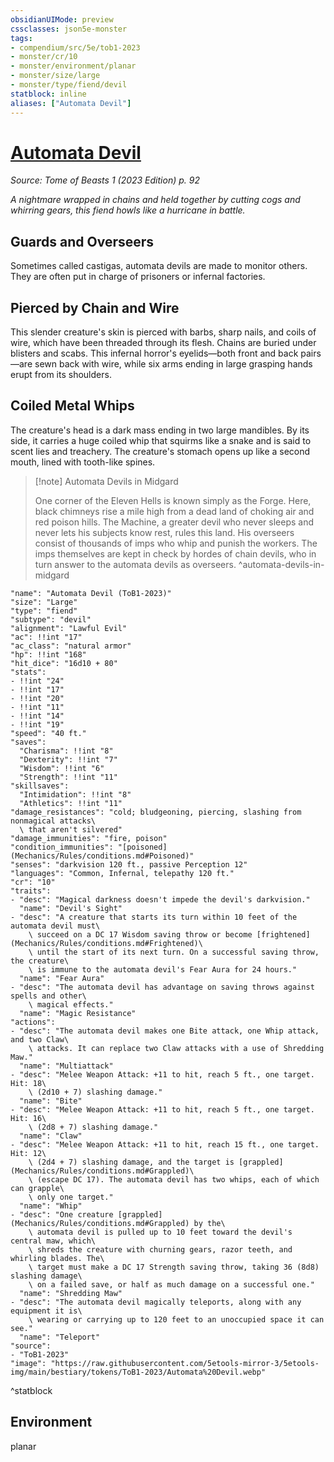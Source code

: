 ```yaml
---
obsidianUIMode: preview
cssclasses: json5e-monster
tags:
- compendium/src/5e/tob1-2023
- monster/cr/10
- monster/environment/planar
- monster/size/large
- monster/type/fiend/devil
statblock: inline
aliases: ["Automata Devil"]
---
```

# [Automata Devil](Mechanics\bestiary\fiend/automata-devil-tob1-2023.md)
*Source: Tome of Beasts 1 (2023 Edition) p. 92*  

*A nightmare wrapped in chains and held together by cutting cogs and whirring gears, this fiend howls like a hurricane in battle.*

## Guards and Overseers

Sometimes called castigas, automata devils are made to monitor others. They are often put in charge of prisoners or infernal factories.

## Pierced by Chain and Wire

This slender creature's skin is pierced with barbs, sharp nails, and coils of wire, which have been threaded through its flesh. Chains are buried under blisters and scabs. This infernal horror's eyelids—both front and back pairs—are sewn back with wire, while six arms ending in large grasping hands erupt from its shoulders.

## Coiled Metal Whips

The creature's head is a dark mass ending in two large mandibles. By its side, it carries a huge coiled whip that squirms like a snake and is said to scent lies and treachery. The creature's stomach opens up like a second mouth, lined with tooth-like spines.

> [!note] Automata Devils in Midgard
> 
> One corner of the Eleven Hells is known simply as the Forge. Here, black chimneys rise a mile high from a dead land of choking air and red poison hills. The Machine, a greater devil who never sleeps and never lets his subjects know rest, rules this land. His overseers consist of thousands of imps who whip and punish the workers. The imps themselves are kept in check by hordes of chain devils, who in turn answer to the automata devils as overseers.
^automata-devils-in-midgard

```statblock
"name": "Automata Devil (ToB1-2023)"
"size": "Large"
"type": "fiend"
"subtype": "devil"
"alignment": "Lawful Evil"
"ac": !!int "17"
"ac_class": "natural armor"
"hp": !!int "168"
"hit_dice": "16d10 + 80"
"stats":
- !!int "24"
- !!int "17"
- !!int "20"
- !!int "11"
- !!int "14"
- !!int "19"
"speed": "40 ft."
"saves":
  "Charisma": !!int "8"
  "Dexterity": !!int "7"
  "Wisdom": !!int "6"
  "Strength": !!int "11"
"skillsaves":
  "Intimidation": !!int "8"
  "Athletics": !!int "11"
"damage_resistances": "cold; bludgeoning, piercing, slashing from nonmagical attacks\
  \ that aren't silvered"
"damage_immunities": "fire, poison"
"condition_immunities": "[poisoned](Mechanics/Rules/conditions.md#Poisoned)"
"senses": "darkvision 120 ft., passive Perception 12"
"languages": "Common, Infernal, telepathy 120 ft."
"cr": "10"
"traits":
- "desc": "Magical darkness doesn't impede the devil's darkvision."
  "name": "Devil's Sight"
- "desc": "A creature that starts its turn within 10 feet of the automata devil must\
    \ succeed on a DC 17 Wisdom saving throw or become [frightened](Mechanics/Rules/conditions.md#Frightened)\
    \ until the start of its next turn. On a successful saving throw, the creature\
    \ is immune to the automata devil's Fear Aura for 24 hours."
  "name": "Fear Aura"
- "desc": "The automata devil has advantage on saving throws against spells and other\
    \ magical effects."
  "name": "Magic Resistance"
"actions":
- "desc": "The automata devil makes one Bite attack, one Whip attack, and two Claw\
    \ attacks. It can replace two Claw attacks with a use of Shredding Maw."
  "name": "Multiattack"
- "desc": "Melee Weapon Attack: +11 to hit, reach 5 ft., one target. Hit: 18\
    \ (2d10 + 7) slashing damage."
  "name": "Bite"
- "desc": "Melee Weapon Attack: +11 to hit, reach 5 ft., one target. Hit: 16\
    \ (2d8 + 7) slashing damage."
  "name": "Claw"
- "desc": "Melee Weapon Attack: +11 to hit, reach 15 ft., one target. Hit: 12\
    \ (2d4 + 7) slashing damage, and the target is [grappled](Mechanics/Rules/conditions.md#Grappled)\
    \ (escape DC 17). The automata devil has two whips, each of which can grapple\
    \ only one target."
  "name": "Whip"
- "desc": "One creature [grappled](Mechanics/Rules/conditions.md#Grappled) by the\
    \ automata devil is pulled up to 10 feet toward the devil's central maw, which\
    \ shreds the creature with churning gears, razor teeth, and whirling blades. The\
    \ target must make a DC 17 Strength saving throw, taking 36 (8d8) slashing damage\
    \ on a failed save, or half as much damage on a successful one."
  "name": "Shredding Maw"
- "desc": "The automata devil magically teleports, along with any equipment it is\
    \ wearing or carrying up to 120 feet to an unoccupied space it can see."
  "name": "Teleport"
"source":
- "ToB1-2023"
"image": "https://raw.githubusercontent.com/5etools-mirror-3/5etools-img/main/bestiary/tokens/ToB1-2023/Automata%20Devil.webp"
```
^statblock

## Environment

planar